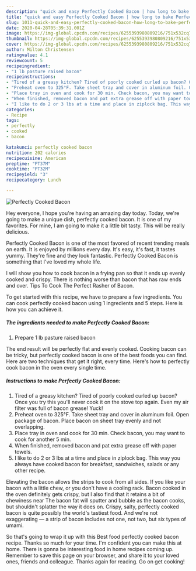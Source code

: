 ```yaml
---
description: "quick and easy Perfectly Cooked Bacon | how long to bake Perfectly Cooked Bacon"
title: "quick and easy Perfectly Cooked Bacon | how long to bake Perfectly Cooked Bacon"
slug: 1011-quick-and-easy-perfectly-cooked-bacon-how-long-to-bake-perfectly-cooked-bacon
date: 2020-04-28T05:39:31.001Z
image: https://img-global.cpcdn.com/recipes/6255393980809216/751x532cq70/perfectly-cooked-bacon-recipe-main-photo.jpg
thumbnail: https://img-global.cpcdn.com/recipes/6255393980809216/751x532cq70/perfectly-cooked-bacon-recipe-main-photo.jpg
cover: https://img-global.cpcdn.com/recipes/6255393980809216/751x532cq70/perfectly-cooked-bacon-recipe-main-photo.jpg
author: Milton Christensen
ratingvalue: 4.1
reviewcount: 5
recipeingredient:
- "1 lb pasture raised bacon"
recipeinstructions:
- "Tired of a greasy kitchen? Tired of poorly cooked curled up bacon? Once you try this you&#39;ll never cook it on the stove top again. Even my air filter was full of bacon grease! Yuck!"
- "Preheat oven to 325°F. Take sheet tray and cover in aluminum foil. Open package of bacon. Place bacon on sheet tray evenly and not overlapping."
- "Place tray in oven and cook for 30 min. Check bacon, you may want to cook for another 5 min."
- "When finished, removed bacon and pat extra grease off with paper towels."
- "I like to do 2 or 3 lbs at a time and place in ziplock bag. This way you always have cooked bacon for breakfast, sandwiches, salads or any other recipe."
categories:
- Recipe
tags:
- perfectly
- cooked
- bacon

katakunci: perfectly cooked bacon 
nutrition: 202 calories
recipecuisine: American
preptime: "PT37M"
cooktime: "PT32M"
recipeyield: "3"
recipecategory: Lunch

---
```



![Perfectly Cooked Bacon](https://img-global.cpcdn.com/recipes/6255393980809216/751x532cq70/perfectly-cooked-bacon-recipe-main-photo.jpg)

Hey everyone, I hope you're having an amazing day today. Today, we're going to make a unique dish, perfectly cooked bacon. It is one of my favorites. For mine, I am going to make it a little bit tasty. This will be really delicious.

Perfectly Cooked Bacon is one of the most favored of recent trending meals on earth. It is enjoyed by millions every day. It's easy, it's fast, it tastes yummy. They're fine and they look fantastic. Perfectly Cooked Bacon is something that I've loved my whole life.

I will show you how to cook bacon in a frying pan so that it ends up evenly cooked and crispy. There is nothing worse than bacon that has raw ends and over. Tips To Cook The Perfect Rasher of Bacon.


To get started with this recipe, we have to prepare a few ingredients. You can cook perfectly cooked bacon using 1 ingredients and 5 steps. Here is how you can achieve it.

<!--inarticleads1-->

##### The ingredients needed to make Perfectly Cooked Bacon:

1. Prepare 1 lb pasture raised bacon


The end result will be perfectly flat and evenly cooked. Cooking bacon can be tricky, but perfectly cooked bacon is one of the best foods you can find. Here are two techniques that get it right, every time. Here&#39;s how to perfectly cook bacon in the oven every single time. 

<!--inarticleads2-->

##### Instructions to make Perfectly Cooked Bacon:

1. Tired of a greasy kitchen? Tired of poorly cooked curled up bacon? Once you try this you&#39;ll never cook it on the stove top again. Even my air filter was full of bacon grease! Yuck!
1. Preheat oven to 325°F. Take sheet tray and cover in aluminum foil. Open package of bacon. Place bacon on sheet tray evenly and not overlapping.
1. Place tray in oven and cook for 30 min. Check bacon, you may want to cook for another 5 min.
1. When finished, removed bacon and pat extra grease off with paper towels.
1. I like to do 2 or 3 lbs at a time and place in ziplock bag. This way you always have cooked bacon for breakfast, sandwiches, salads or any other recipe.


Elevating the bacon allows the strips to cook from all sides. If you like your bacon with a little chew, or you don&#39;t have a cooling rack. Bacon cooked in the oven definitely gets crispy, but I also find that it retains a bit of chewiness near The bacon fat will sputter and bubble as the bacon cooks, but shouldn&#39;t splatter the way it does on. Crispy, salty, perfectly cooked bacon is quite possibly the world&#39;s tastiest food. And we&#39;re not exaggerating — a strip of bacon includes not one, not two, but six types of umami. 

So that's going to wrap it up with this Best food perfectly cooked bacon recipe. Thanks so much for your time. I'm confident you can make this at home. There is gonna be interesting food in home recipes coming up. Remember to save this page on your browser, and share it to your loved ones, friends and colleague. Thanks again for reading. Go on get cooking!
